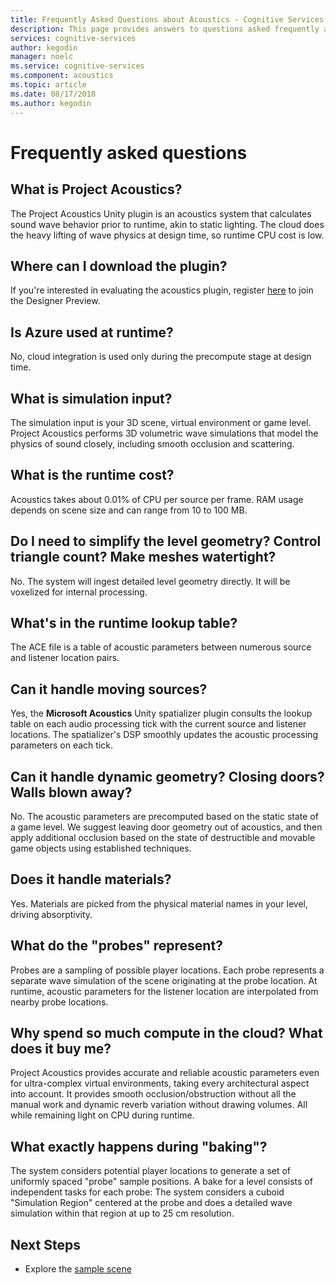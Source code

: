 ```yaml
---
title: Frequently Asked Questions about Acoustics - Cognitive Services
description: This page provides answers to questions asked frequently about Project Acoustics, including download instructions and bake process.
services: cognitive-services
author: kegodin
manager: noelc
ms.service: cognitive-services
ms.component: acoustics
ms.topic: article
ms.date: 08/17/2018
ms.author: kegodin
---
```

# Frequently asked questions

## What is Project Acoustics?

The Project Acoustics Unity plugin is an acoustics system that calculates sound wave behavior prior to runtime, akin to static lighting. The cloud does the heavy lifting of wave physics at design time, so runtime CPU cost is low.  

## Where can I download the plugin?

If you're interested in evaluating the acoustics plugin, register [here](https://forms.office.com/Pages/ResponsePage.aspx?id=v4j5cvGGr0GRqy180BHbRwMoAEhDCLJNqtVIPwQN6rpUOFRZREJRR0NIQllDOTQ1U0JMNVc4OFNFSy4u) to join the Designer Preview.

## Is Azure used at runtime?

No, cloud integration is used only during the precompute stage at design time.
 
## What is simulation input? 

The simulation input is your 3D scene, virtual environment or game level. Project Acoustics performs 3D volumetric wave simulations that model the physics of sound closely, including smooth occlusion and scattering.
 
## What is the runtime cost?

Acoustics takes about 0.01% of CPU per source per frame. RAM usage depends on scene size and can range from 10 to 100 MB.
 
## Do I need to simplify the level geometry? Control triangle count? Make meshes watertight?

No. The system will ingest detailed level geometry directly. It will be voxelized for internal processing.
 
## What's in the runtime lookup table?

The ACE file is a table of acoustic parameters between numerous source and listener location pairs.
 
## Can it handle moving sources?

Yes, the **Microsoft Acoustics** Unity spatializer plugin consults the lookup table on each audio processing tick with the current source and listener locations. The spatializer's DSP smoothly updates the acoustic processing parameters on each tick.
 
## Can it handle dynamic geometry? Closing doors? Walls blown away?

No. The acoustic parameters are precomputed based on the static state of a game level. We suggest leaving door geometry out of acoustics, and then apply additional occlusion based on the state of destructible and movable game objects using established techniques.
 
## Does it handle materials?

Yes. Materials are picked from the physical material names in your level, driving absorptivity.
 
## What do the "probes" represent?

Probes are a sampling of possible player locations. Each probe represents a separate wave simulation of the scene originating at the probe location. At runtime, acoustic parameters for the listener location are interpolated from nearby probe locations.
 
## Why spend so much compute in the cloud? What does it buy me?

Project Acoustics provides accurate and reliable acoustic parameters even for ultra-complex virtual environments, taking every architectural aspect into account. It provides smooth occlusion/obstruction without all the manual work and dynamic reverb variation without drawing volumes. All while remaining light on CPU during runtime.

## What exactly happens during "baking"?

The system considers potential player locations to generate a set of uniformly spaced "probe" sample positions. A bake for a level consists of independent tasks for each probe: The system considers a cuboid "Simulation Region" centered at the probe and does a detailed wave simulation within that region at up to 25 cm resolution.

## Next Steps
* Explore the [sample scene](sample-walkthrough.md)

